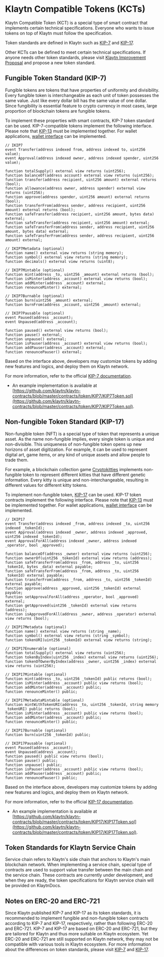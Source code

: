 # Klaytn Compatible Tokens \(KCTs\) <a id="klaytn-compatible-tokens-kcts"></a>

Klaytn Compatible Token (KCT) is a special type of smart contract that implements certain technical specifications. Everyone who wants to issue tokens on top of Klaytn must follow the specification.  

Token standards are defined in Klaytn such as [KIP-7](https://kips.klaytn.foundation/KIPs/kip-7) and [KIP-17](https://kips.klaytn.foundation/KIPs/kip-17).

Other KCTs can be defined to meet certain technical specifications. If anyone needs other token standards, please visit [Klaytn Improvement Proposal](https://github.com/klaytn/KIPs) and propose a new token standard.

## Fungible Token Standard \(KIP-7\) <a id="fungible-token-standard-kip-7"></a>

Fungible tokens are tokens that have properties of uniformity and divisibility. Every fungible token is interchangeable as each unit of token possesses the same value. Just like every dollar bill has the same value of one dollar. Since fungibility is essential feature to crypto currency in most cases, large proportion of blockchain tokens are fungible tokens.

To implement these properties with smart contracts, KIP-7 token standard can be used. KIP-7-compatible tokens implement the following interface. Please note that [KIP-13](https://kips.klaytn.foundation/KIPs/kip-13) must be implemented together. For wallet applications, [wallet interface](https://kips.klaytn.foundation/KIPs/kip-7#wallet-interface) can be implemented.

```solidity
// IKIP7
event Transfer(address indexed from, address indexed to, uint256 value);
event Approval(address indexed owner, address indexed spender, uint256 value);

function totalSupply() external view returns (uint256);
function balanceOf(address account) external view returns (uint256);
function transfer(address recipient, uint256 amount) external returns (bool);
function allowance(address owner, address spender) external view returns (uint256);
function approve(address spender, uint256 amount) external returns (bool);
function transferFrom(address sender, address recipient, uint256 amount) external returns (bool);
function safeTransfer(address recipient, uint256 amount, bytes data) external;
function safeTransfer(address recipient, uint256 amount) external;
function safeTransferFrom(address sender, address recipient, uint256 amount, bytes data) external;
function safeTransferFrom(address sender, address recipient, uint256 amount) external;

// IKIP7Metadata (optional)
function name() external view returns (string memory);
function symbol() external view returns (string memory);
function decimals() external view returns (uint8);

// IKIP7Mintable (optional)
function mint(address _to, uint256 _amount) external returns (bool);
function isMinter(address _account) external view returns (bool);
function addMinter(address _account) external;
function renounceMinter() external;

// IKIP7Burnable (optional)
function burn(uint256 _amount) external;
function burnFrom(address _account, uint256 _amount) external;

// IKIP7Pausable (optional)
event Paused(address _account);
event Unpaused(address _account);

function paused() external view returns (bool);
function pause() external;
function unpause() external;
function isPauser(address _account) external view returns (bool);
function addPauser(address _account) external;
function renouncePauser() external;
```

Based on the interface above, developers may customize tokens by adding new features and logics, and deploy them on Klaytn network.

For more information, refer to the official [KIP-7 documentation](https://kips.klaytn.foundation/KIPs/kip-7).

* An example implementation is available at [https://github.com/klaytn/klaytn-contracts/blob/master/contracts/token/KIP7/KIP7Token.sol](https://github.com/klaytn/klaytn-contracts/blob/master/contracts/token/KIP7/KIP7Token.sol).

## Non-fungible Token Standard \(KIP-17\) <a id="non-fungible-token-standard-kip-17"></a>

Non-fungible token \(NFT\) is a special type of token that represents a unique asset. As the name non-fungible implies, every single token is unique and non-divisible. This uniqueness of non-fungible token opens up new horizons of asset digitization. For example, it can be used to represent digital art, game items, or any kind of unique assets and allow people to trade them.

For example, a blockchain collection game [Cryptokitties](https://www.cryptokitties.co/) implements non-fungible token to represent different kitties that have different genetic information. Every kitty is unique and non-interchangeable, resulting in different values for different kitty tokens.

To implement non-fungible token, [KIP-17](https://kips.klaytn.foundation/KIPs/kip-17) can be used. KIP-17 token contracts implement the following interface. Please note that [KIP-13](https://kips.klaytn.foundation/KIPs/kip-13) must be implemented together. For wallet applications, [wallet interface](https://kips.klaytn.foundation/KIPs/kip-17#wallet-interface) can be implemented.

```solidity
// IKIP17
event Transfer(address indexed _from, address indexed _to, uint256 indexed _tokenId);
event Approval(address indexed _owner, address indexed _approved, uint256 indexed _tokenId);
event ApprovalForAll(address indexed _owner, address indexed _operator, bool _approved);

function balanceOf(address _owner) external view returns (uint256);
function ownerOf(uint256 _tokenId) external view returns (address);
function safeTransferFrom(address _from, address _to, uint256 _tokenId, bytes _data) external payable;
function safeTransferFrom(address _from, address _to, uint256 _tokenId) external payable;
function transferFrom(address _from, address _to, uint256 _tokenId) external payable;
function approve(address _approved, uint256 _tokenId) external payable;
function setApprovalForAll(address _operator, bool _approved) external;
function getApproved(uint256 _tokenId) external view returns (address);
function isApprovedForAll(address _owner, address _operator) external view returns (bool);

// IKIP17Metadata (optional)
function name() external view returns (string _name);
function symbol() external view returns (string _symbol);
function tokenURI(uint256 _tokenId) external view returns (string);

// IKIP17Enumerable (optional)
function totalSupply() external view returns (uint256);
function tokenByIndex(uint256 _index) external view returns (uint256);
function tokenOfOwnerByIndex(address _owner, uint256 _index) external view returns (uint256);

// IKIP17Mintable (optional)
function mint(address _to, uint256 _tokenId) public returns (bool);
function isMinter(address _account) public view returns (bool);
function addMinter(address _account) public;
function renounceMinter() public;

// IKIP17MetadataMintable (optional)
function mintWithTokenURI(address _to, uint256 _tokenId, string memory _tokenURI) public returns (bool);
function isMinter(address _account) public view returns (bool);
function addMinter(address _account) public;
function renounceMinter() public;

// IKIP17Burnable (optional)
function burn(uint256 _tokenId) public;

// IKIP17Pausable (optional)
event Paused(address _account);
event Unpaused(address _account);
function paused() public view returns (bool);
function pause() public;
function unpause() public;
function isPauser(address _account) public view returns (bool);
function addPauser(address _account) public;
function renouncePauser() public;
```

Based on the interface above, developers may customize tokens by adding new features and logics, and deploy them on Klaytn network.

For more information, refer to the official [KIP-17 documentation](https://kips.klaytn.foundation/KIPs/kip-17).

* An example implementation is available at [https://github.com/klaytn/klaytn-contracts/blob/master/contracts/token/KIP17/KIP17Token.sol](https://github.com/klaytn/klaytn-contracts/blob/master/contracts/token/KIP17/KIP17Token.sol).

## Token Standards for Klaytn Service Chain <a id="token-standards-for-klaytn-service-chain"></a>

Service chain refers to Klaytn's side chain that anchors to Klaytn's main blockchain network. When implementing a service chain, special type of contracts are used to support value transfer between the main chain and the service chain. These contracts are currently under development, and when they are ready, the token specifications for Klaytn service chain will be provided on KlaytnDocs.

## Notes on ERC-20 and ERC-721 <a id="notes-on-erc-20-and-erc-721"></a>
Since Klaytn published KIP-7 and KIP-17 as its token standards, it is recommended to implement fungible and non-fungible token contracts according to KIP-7 and KIP-17, respectively, rather than following ERC-20 and ERC-721.
KIP-7 and KIP-17 are based on ERC-20 and ERC-721, but they are tailored for Klaytn and thus more suitable on Klaytn ecosystem. Yet ERC-20 and ERC-721 are still supported on Klaytn network, they may not be compatible with various tools in Klaytn ecosystem. 
For more information about the differences on token standards, please visit [KIP-7](https://kips.klaytn.foundation/KIPs/kip-7#differences-with-erc-20) and [KIP-17](https://kips.klaytn.foundation/KIPs/kip-17#differences-from-erc-721).
